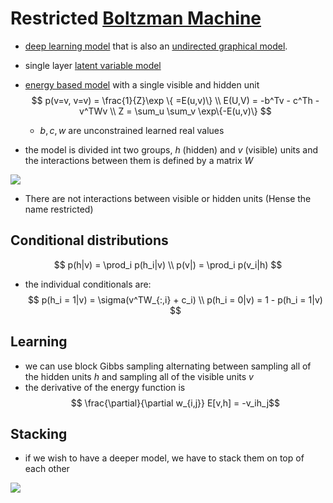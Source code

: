 # Restricted [Boltzman Machine](boltzman_machines.md)

* [deep learning model](neural_networks.md) that is also an [undirected graphical model](markov_random_fields.md).
* single layer [latent variable model](latent_variable_models.md)
* [energy based model](energy_based_models.md) with a single visible and hidden unit
    $$
    p(v=v, v=v) = \frac{1}{Z}\exp \{ =E(u,v)\} \\
    E(U,V) = -b^Tv - c^Th - v^TWv \\
    Z = \sum_u \sum_v \exp\{-E(u,v)\}
    $$
    * $b,c,w$ are unconstrained learned real values

* the model is divided int two groups, $h$ (hidden) and $v$ (visible) units and the interactions between them is defined by a matrix $W$

![](../.images/machine_learning/restricted_boltzman_machine.png)
  * There are not interactions between visible or hidden units (Hense the name restricted)

## Conditional distributions

$$
p(h|v) = \prod_i p(h_i|v) \\
p(v|) = \prod_i p(v_i|h) 
$$

* the individual conditionals are:
    $$
    p(h_i = 1|v) = \sigma(v^TW_{:,i} + c_i) \\
    p(h_i = 0|v) = 1 - p(h_i = 1|v)
    $$

## Learning
* we can use block Gibbs sampling alternating between sampling all of the hidden units $h$ and sampling all of the visible units $v$ 
* the derivative of the energy function is 
  $$ \frac{\partial}{\partial w_{i,j}} E[v,h] = -v_ih_j$$


## Stacking 
* if we wish to have a deeper model, we have to stack them on top of each other

![](../.images/machine_learning/deep_rbm.png)